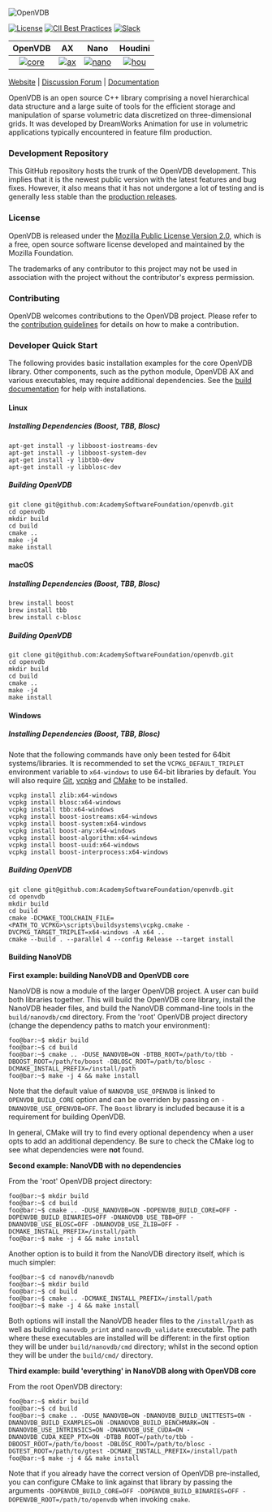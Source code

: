 ![OpenVDB](https://www.openvdb.org/images/openvdb_logo.png)

[![License](https://img.shields.io/github/license/AcademySoftwareFoundation/openvdb)](LICENSE)
[![CII Best Practices](https://bestpractices.coreinfrastructure.org/projects/2774/badge)](https://bestpractices.coreinfrastructure.org/projects/2774)
[![Slack](https://slack.aswf.io/badge.svg)](https://slack.aswf.io/)


| OpenVDB |   AX   |  Nano  | Houdini |
| :----:  | :----: | :----: |  :----: |
| [![core](https://github.com/AcademySoftwareFoundation/openvdb/actions/workflows/build.yml/badge.svg)](https://github.com/AcademySoftwareFoundation/openvdb/actions/workflows/build.yml) | [![ax](https://github.com/AcademySoftwareFoundation/openvdb/actions/workflows/ax.yml/badge.svg)](https://github.com/AcademySoftwareFoundation/openvdb/actions/workflows/ax.yml) | [![nano](https://github.com/AcademySoftwareFoundation/openvdb/actions/workflows/nanovdb.yml/badge.svg)](https://github.com/AcademySoftwareFoundation/openvdb/actions/workflows/nanovdb.yml) | [![hou](https://github.com/AcademySoftwareFoundation/openvdb/actions/workflows/houdini.yml/badge.svg)](https://github.com/AcademySoftwareFoundation/openvdb/actions/workflows/houdini.yml) |

[Website](https://www.openvdb.org) |
[Discussion Forum](https://github.com/AcademySoftwareFoundation/openvdb/discussions) |
[Documentation](https://academysoftwarefoundation.github.io/openvdb)

OpenVDB is an open source C++ library comprising a novel hierarchical data structure and a large suite of tools for the efficient storage and manipulation of sparse volumetric data discretized on three-dimensional grids. It was developed by DreamWorks Animation for use in volumetric applications typically encountered in feature film production.


### Development Repository

This GitHub repository hosts the trunk of the OpenVDB development. This implies that it is the newest public version with the latest features and bug fixes. However, it also means that it has not undergone a lot of testing and is generally less stable than the [production releases](https://github.com/AcademySoftwareFoundation/openvdb/releases).


### License

OpenVDB is released under the [Mozilla Public License Version 2.0](https://www.mozilla.org/MPL/2.0/), which is a free, open source software license developed and maintained by the Mozilla Foundation.

The trademarks of any contributor to this project may not be used in association with the project without the contributor's express permission.

### Contributing

OpenVDB welcomes contributions to the OpenVDB project. Please refer to the [contribution guidelines](CONTRIBUTING.md) for details on how to make a contribution.

### Developer Quick Start

The following provides basic installation examples for the core OpenVDB library. Other components, such as the python module, OpenVDB AX and various executables, may require additional dependencies. See the [build documentation](https://academysoftwarefoundation.github.io/openvdb/build.html) for help with installations.

#### Linux
##### Installing Dependencies (Boost, TBB, Blosc)

```
apt-get install -y libboost-iostreams-dev
apt-get install -y libboost-system-dev
apt-get install -y libtbb-dev
apt-get install -y libblosc-dev
```

##### Building OpenVDB
```
git clone git@github.com:AcademySoftwareFoundation/openvdb.git
cd openvdb
mkdir build
cd build
cmake ..
make -j4
make install
```
#### macOS
##### Installing Dependencies (Boost, TBB, Blosc)
```
brew install boost
brew install tbb
brew install c-blosc
```
##### Building OpenVDB
```
git clone git@github.com:AcademySoftwareFoundation/openvdb.git
cd openvdb
mkdir build
cd build
cmake ..
make -j4
make install
```
#### Windows
##### Installing Dependencies (Boost, TBB, Blosc)

Note that the following commands have only been tested for 64bit systems/libraries.
It is recommended to set the `VCPKG_DEFAULT_TRIPLET` environment variable to
`x64-windows` to use 64-bit libraries by default. You will also require
[Git](https://git-scm.com/downloads), [vcpkg](https://github.com/microsoft/vcpkg)
and [CMake](https://cmake.org/download/) to be installed.

```
vcpkg install zlib:x64-windows
vcpkg install blosc:x64-windows
vcpkg install tbb:x64-windows
vcpkg install boost-iostreams:x64-windows
vcpkg install boost-system:x64-windows
vcpkg install boost-any:x64-windows
vcpkg install boost-algorithm:x64-windows
vcpkg install boost-uuid:x64-windows
vcpkg install boost-interprocess:x64-windows
```
##### Building OpenVDB
```
git clone git@github.com:AcademySoftwareFoundation/openvdb.git
cd openvdb
mkdir build
cd build
cmake -DCMAKE_TOOLCHAIN_FILE=<PATH_TO_VCPKG>\scripts\buildsystems\vcpkg.cmake -DVCPKG_TARGET_TRIPLET=x64-windows -A x64 ..
cmake --build . --parallel 4 --config Release --target install
```

#### Building NanoVDB

**First example: building NanoVDB and OpenVDB core**

NanoVDB is now a module of the larger OpenVDB project. A user can build both libraries together. This will build the OpenVDB core library, install the NanoVDB header files, and build the NanoVDB command-line tools in the `build/nanovdb/cmd` directory. From the 'root' OpenVDB project directory (change the dependency paths to match your environment):
  ```console
  foo@bar:~$ mkdir build
  foo@bar:~$ cd build
  foo@bar:~$ cmake .. -DUSE_NANOVDB=ON -DTBB_ROOT=/path/to/tbb -DBOOST_ROOT=/path/to/boost -DBLOSC_ROOT=/path/to/blosc -DCMAKE_INSTALL_PREFIX=/install/path
  foo@bar:~$ make -j 4 && make install
  ```
Note that the default value of `NANOVDB_USE_OPENVDB` is linked to `OPENVDB_BUILD_CORE` option and can be overriden by passing on `-DNANOVDB_USE_OPENVDB=OFF`. The `Boost` library is included because it is a requirement for building OpenVDB.

In general, CMake will try to find every optional dependency when a user opts to add an additional dependency. Be sure to check the CMake log to see what dependencies were **not** found.

**Second example: NanoVDB with no dependencies**

From the 'root' OpenVDB project directory:
  ```console
  foo@bar:~$ mkdir build
  foo@bar:~$ cd build
  foo@bar:~$ cmake .. -DUSE_NANOVDB=ON -DOPENVDB_BUILD_CORE=OFF -DOPENVDB_BUILD_BINARIES=OFF -DNANOVDB_USE_TBB=OFF -DNANOVDB_USE_BLOSC=OFF -DNANOVDB_USE_ZLIB=OFF -DCMAKE_INSTALL_PREFIX=/install/path
  foo@bar:~$ make -j 4 && make install
  ```

Another option is to build it from the NanoVDB directory itself, which is much simpler:
  ```console
  foo@bar:~$ cd nanovdb/nanovdb
  foo@bar:~$ mkdir build
  foo@bar:~$ cd build
  foo@bar:~$ cmake .. -DCMAKE_INSTALL_PREFIX=/install/path
  foo@bar:~$ make -j 4 && make install
  ```
Both options will install the NanoVDB header files to the `/install/path` as well as building `nanovdb_print` and `nanovdb_validate` executable. The path where these executables are installed will be different: in the first option they will be under `build/nanovdb/cmd` directory; whilst in the second option they will be under the `build/cmd/` directory.

**Third example: build 'everything' in NanoVDB along with OpenVDB core**

From the root OpenVDB directory:
  ```console
  foo@bar:~$ mkdir build
  foo@bar:~$ cd build
  foo@bar:~$ cmake .. -DUSE_NANOVDB=ON -DNANOVDB_BUILD_UNITTESTS=ON -DNANOVDB_BUILD_EXAMPLES=ON -DNANOVDB_BUILD_BENCHMARK=ON -DNANOVDB_USE_INTRINSICS=ON -DNANOVDB_USE_CUDA=ON -DNANOVDB_CUDA_KEEP_PTX=ON -DTBB_ROOT=/path/to/tbb -DBOOST_ROOT=/path/to/boost -DBLOSC_ROOT=/path/to/blosc -DGTEST_ROOT=/path/to/gtest -DCMAKE_INSTALL_PREFIX=/install/path
  foo@bar:~$ make -j 4 && make install
  ```
Note that if you already have the correct version of OpenVDB pre-installed, you can configure CMake to link against that library by passing the arguments `-DOPENVDB_BUILD_CORE=OFF -DOPENVDB_BUILD_BINARIES=OFF -DOPENVDB_ROOT=/path/to/openvdb` when invoking `cmake`.
